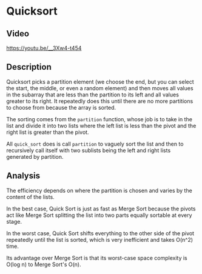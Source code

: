 # Quicksort
## Video
https://youtu.be/__3Xw4-t454

## Description
Quicksort picks a partition element (we choose the end, but you can select the start, the middle, or even a random element) and then moves all values in the subarray that are less than the partition to its left and all values greater to its right. It repeatedly does this until there are no more partitions to choose from because the array is sorted.

The sorting comes from the `partition` function, whose job is to take in the list and divide it into two lists where the left list is less than the pivot and the right list is greater than the pivot.

All `quick_sort` does is call `partition` to vaguely sort the list and then to recursively call itself with two sublists being the left and right lists generated by partition.

## Analysis
The efficiency depends on where the partition is chosen and varies by the content of the lists.

In the best case, Quick Sort is just as fast as Merge Sort because the pivots act like Merge Sort splitting the list into two parts equally sortable at every stage.

In the worst case, Quick Sort shifts everything to the other side of the pivot repeatedly until the list is sorted, which is very inefficient and takes O(n^2) time.

Its advantage over Merge Sort is that its worst-case space complexity is O(log n) to Merge Sort's O(n).
